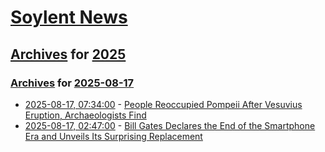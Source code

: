 # [Soylent News](../../../README.md)

## [Archives](../../index.md) for [2025](../index.md)

### [Archives](../../index.md) for [2025-08-17](index.md)

* [2025-08-17, 07:34:00](https://soylentnews.org/article.pl?sid=25/08/16/1255244&from=rss) - [People Reoccupied Pompeii After Vesuvius Eruption, Archaeologists Find](https://soylentnews.org/article.pl?sid=25/08/16/1255244&from=rss)
* [2025-08-17, 02:47:00](https://soylentnews.org/article.pl?sid=25/08/16/0019213&from=rss) - [Bill Gates Declares the End of the Smartphone Era and Unveils Its Surprising Replacement](https://soylentnews.org/article.pl?sid=25/08/16/0019213&from=rss)
